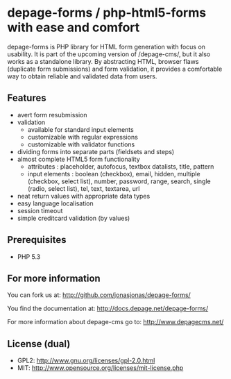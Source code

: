 depage-forms / php-html5-forms with ease and comfort
=====================================================

depage-forms is PHP library for HTML form generation with focus on usability.
It is part of the upcoming version of /depage-cms/, but it also works as a 
standalone library. By abstracting HTML, browser flaws (duplicate form 
submissions) and form validation, it provides a comfortable way to obtain 
reliable and validated data from users.

Features
--------

- avert form resubmission
- validation
    - available for standard input elements
    - customizable with regular expressions
    - customizable with validator functions
- dividing forms into separate parts (fieldsets and steps)
- almost complete HTML5 form functionality
    - attributes : placeholder, autofocus, textbox datalists, title, pattern
    - input elements : boolean (checkbox), email, hidden, multiple (checkbox, select list), number, password, range, search, single (radio, select list), tel, text, textarea, url
- neat return values with appropriate data types
- easy language localisation
- session timeout
- simple creditcard validation (by values)

Prerequisites
-------------

- PHP 5.3

For more information
--------------------

You can fork us at:
http://github.com/jonasjonas/depage-forms/

You find the documentation at:
http://docs.depage.net/depage-forms/

For more information about depage-cms go to:
http://www.depagecms.net/

License (dual)
--------------

- GPL2: http://www.gnu.org/licenses/gpl-2.0.html
- MIT: http://www.opensource.org/licenses/mit-license.php

